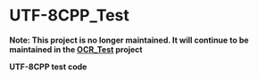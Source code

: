 # UTF-8CPP_Test
**Note: This project is no longer maintained. It will continue to be maintained in the [OCR_Test](https://github.com/fengbingchun/OCR_Test) project**

**UTF-8CPP test code**
